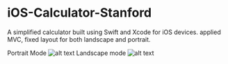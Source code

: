 # iOS-Calculator-Stanford
A simplified calculator built using Swift and Xcode for iOS devices.
applied MVC, fixed layout for both landscape and portrait.

Portrait Mode
![alt text](https://giphy.com/gifs/pPRm1JiNe2fte)
Landscape mode
![alt text](https://giphy.com/gifs/GEIEFgShe7jQk)

